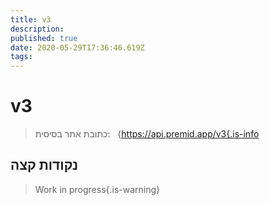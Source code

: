 ```yaml
---
title: v3
description:
published: true
date: 2020-05-29T17:36:46.619Z
tags:
---
```


# v3

> כתובת אתר בסיסית:   {https://api.premid.app/v3{.is-info


## נקודות קצה
> Work in progress{.is-warning}